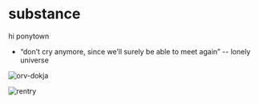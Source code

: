 # substance
hi ponytown

* “don’t cry anymore, since we’ll surely be able to meet again” -- lonely universe

![orv-dokja](https://github.com/user-attachments/assets/d6aa4008-2121-4dc4-8404-11fae883d126)

![rentry](https://rentry.co/copqohbv)

